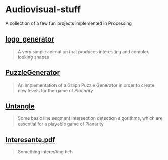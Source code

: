 # Audiovisual-stuff
A collection of a few fun projects implemented in Processing 

## [logo_generator](logo_generator)

> A very simple animation that produces interesting and complex looking shapes

## [PuzzleGenerator](PuzzleGenerator)

> An implementation of a Graph Puzzle Generator in order to create new levels for the game of *Planarity*

## [Untangle](Untangle)

> Some basic line segment intersection detection algorithms, which are essential for a playable game of Planarity

## [Interesante.pdf](Interesante.pde)

> Something interesting heh
